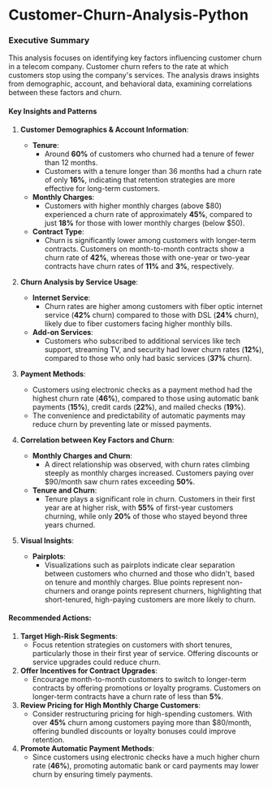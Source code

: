 # Customer-Churn-Analysis-Python



### **Executive Summary**

This analysis focuses on identifying key factors influencing customer churn in a telecom company. Customer churn refers to the rate at which customers stop using the company's services. The analysis draws insights from demographic, account, and behavioral data, examining correlations between these factors and churn.

#### **Key Insights and Patterns**

1. **Customer Demographics & Account Information**:
   - **Tenure**:
     - Around **60%** of customers who churned had a tenure of fewer than 12 months.
     - Customers with a tenure longer than 36 months had a churn rate of only **16%**, indicating that retention strategies are more effective for long-term customers.
   - **Monthly Charges**:
     - Customers with higher monthly charges (above \$80) experienced a churn rate of approximately **45%**, compared to just **18%** for those with lower monthly charges (below \$50).
   - **Contract Type**:
     - Churn is significantly lower among customers with longer-term contracts. Customers on month-to-month contracts show a churn rate of **42%**, whereas those with one-year or two-year contracts have churn rates of **11%** and **3%**, respectively.
  
2. **Churn Analysis by Service Usage**:
   - **Internet Service**:
     - Churn rates are higher among customers with fiber optic internet service (**42%** churn) compared to those with DSL (**24%** churn), likely due to fiber customers facing higher monthly bills.
   - **Add-on Services**:
     - Customers who subscribed to additional services like tech support, streaming TV, and security had lower churn rates (**12%**), compared to those who only had basic services (**37%** churn).
  
3. **Payment Methods**:
   - Customers using electronic checks as a payment method had the highest churn rate (**46%**), compared to those using automatic bank payments (**15%**), credit cards (**22%**), and mailed checks (**19%**).
   - The convenience and predictability of automatic payments may reduce churn by preventing late or missed payments.

4. **Correlation between Key Factors and Churn**:
   - **Monthly Charges and Churn**:
     - A direct relationship was observed, with churn rates climbing steeply as monthly charges increased. Customers paying over \$90/month saw churn rates exceeding **50%**.
   - **Tenure and Churn**:
     - Tenure plays a significant role in churn. Customers in their first year are at higher risk, with **55%** of first-year customers churning, while only **20%** of those who stayed beyond three years churned.
  
5. **Visual Insights**:
   - **Pairplots**:
     - Visualizations such as pairplots indicate clear separation between customers who churned and those who didn't, based on tenure and monthly charges. Blue points represent non-churners and orange points represent churners, highlighting that short-tenured, high-paying customers are more likely to churn.


#### **Recommended Actions**:
1. **Target High-Risk Segments**:
   - Focus retention strategies on customers with short tenures, particularly those in their first year of service. Offering discounts or service upgrades could reduce churn.
2. **Offer Incentives for Contract Upgrades**:
   - Encourage month-to-month customers to switch to longer-term contracts by offering promotions or loyalty programs. Customers on longer-term contracts have a churn rate of less than **5%**.
3. **Review Pricing for High Monthly Charge Customers**:
   - Consider restructuring pricing for high-spending customers. With over **45%** churn among customers paying more than \$80/month, offering bundled discounts or loyalty bonuses could improve retention.
4. **Promote Automatic Payment Methods**:
   - Since customers using electronic checks have a much higher churn rate (**46%**), promoting automatic bank or card payments may lower churn by ensuring timely payments.
